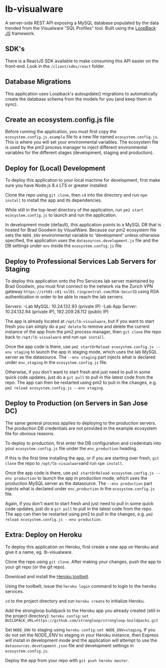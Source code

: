 # lb-visualware
A server-side REST API exposing a MySQL database populated by the 
data trended from the Visualware "SQL Profiles" tool.
Built using the [LoopBack JS](https://loopback.io) framework.

## SDK's
There is a ReactJS SDK available to make consuming this API
easier on the front-end. Look in the `/client/sdks/react` folder.

## Database Migrations
This application uses Loopback's autoupdate() migrations to automatically
create the database schema from the models for you (and keep them in sync). 

## Create an ecosystem.config.js file
Before running the application, you must first copy the `ecosystem.config.js.example`
file to a new file named `ecosystem.config.js`. This is where you will set your
environmental variables. The ecosystem file is used by the pm2 process manager to
inject different environmental variables for the different stages (development, staging
and production).

## Deploy for (Local) Development
To deploy this application to your local machine for development, first 
make sure you have Node.js 8.x LTS or greater installed.

Clone the repo using `git clone`, then `cd` into the directory and run `npm install` 
to install the app and its dependencies. 

While still in the top-level directory of the application, run `pm2 start ecosystem.config.js`
to launch and run the application.

In development mode (default), this application points to a MySQL DB that is hosted for
Brad Goodwin by VisualWare. Because our pm2 ecosystem file sets the `NODE_ENV` environmental variable to 'development' unless otherwise specified, the application uses the 
`datasources.development.js` file and the DB settings under `env` inside the 
`ecosystem.config.js` file.

## Deploy to Professional Services Lab Servers for Staging
To deploy this application onto the Pro Services lab server maintained by Brad Goodwin,
you must first connect to the network via the Zurich VPN gateway `https://zrh01-c01-ssl01.ringcentral.com/RSA-SecurID` using RSA authentication in order
to be able to reach the lab servers.

Servers:
  -Lab MySQL: 10.24.132.93 (private IP)
  -Lab App Server: 10.24.132.94 (private IP), 192.209.28.112 (public IP)

The app is already located at `/opt/lb-visualware`, but if you want to start fresh you
can simply do a `pm2 delete` to remove and delete the current instance of the app from 
the pm2 process manager, then `git clone` the repo back to `/opt/lb-visualware` and run
`npm install`. 

Once the app code is there, use `pm2 startOrReload ecosystem.config.js --env staging` to
launch the app in staging mode, which uses the lab MySQL server as the datasource. The
`--env staging` part injects what is declared under `env_staging` in the 
`ecosystem.config.js` file.

Otherwise, if you don't want to start fresh and just need to pull in some quick code 
updates, just do a `git pull` to pull in the latest code from the repo. The app can then
be restarted using pm2 to pull in the changes, e.g. 
`pm2 reload ecosystem.config.js --env staging`.

## Deploy to Production (on Servers in San Jose DC)
The same general process applies to deploying to the production servers. The production
DB credentials are not provided in the example ecosystem file for obvious reasons.

To deploy to production, first enter the DB configuration and credentials into your
`ecosystem.config.js` file under the `env_production` heading.

If this is the first time installing the app, or if you are starting over fresh,
`git clone` the repo to `/opt/lb-visualware`and run `npm install`.

Once the app code is there, use `pm2 startOrReload ecosystem.config.js --env production` to
launch the app in production mode, which uses the production MySQL server as the datasource. 
The `--env production` part injects what is declared under `env_production` in the 
`ecosystem.config.js` file.

Again, if you don't want to start fresh and just need to pull in some quick code 
updates, just do a `git pull` to pull in the latest code from the repo. The app can then
be restarted using pm2 to pull in the changes, e.g. 
`pm2 reload ecosystem.config.js --env production`.

## Extra: Deploy on Heroku
To deploy this application on Heroku, first create a new app
on Heroku and give it a name, eg. lb-visualware.

Clone the repo using `git clone`. After making your changes, push the app to 
your git repo (or the git repo).

Download and install the [Heroku toolbelt](https://toolbelt.heroku.com/).

Using the toolbelt, issue the `heroku login` command to login 
to the heroku services.

`cd` to the project directory and run `heroku create` to 
initialize Heroku.

Add the strongloop buildpack to the Heroku app you already 
created (still in the project directory): `heroku config:set BUILDPACK_URL=https://github.com/strongloop/strongloop-buildpacks.git`

Set `NODE_ENV` to staging using `heroku config:set NODE_ENV=staging`.
If you do not set the NODE_ENV to staging in your Heroku instance, then
Express will install in development mode and the application will attempt
to use the `datasources.development.json` file and development settings in 
`ecosystem.config.js`.

Deploy the app from your repo with `git push heroku master`.